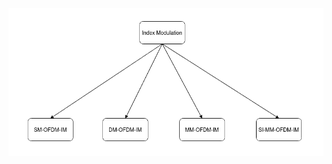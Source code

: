 ![alt text](https://github.com/ceffrosynis/Index-Modulation/blob/master/images/Arrow%20Diagram%20Casual%20Strcture(2).png)
